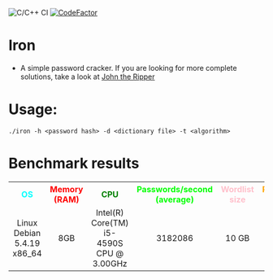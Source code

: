 ![C/C++ CI](https://github.com/lucas-engen/mdcrack/workflows/C/C++%20CI/badge.svg)
[![CodeFactor](https://www.codefactor.io/repository/github/lucasvmx/iron/badge)](https://www.codefactor.io/repository/github/vmx/iron)

# Iron
* A simple password cracker. If you are looking for more complete solutions, take a look at [John the Ripper](https://github.com/openwall/john)

# Usage:
    ./iron -h <password hash> -d <dictionary file> -t <algorithm>

# Benchmark results
<table>
    <tr>
        <th><font color="cyan">OS</font></th>
        <th><font color="red">Memory (RAM)</font></th>
        <th><font color="green">CPU</font></th>
        <th><font color="lime">Passwords/second (average)</font></th>
        <th><font color="pink">Wordlist size</font></th>
        <th><font color="orange">Password length</font></th>
    </tr>
    <tr>
        <td style="text-align:center">Linux Debian 5.4.19 x86_64</td>
        <td style="text-align:center">8GB</td>
        <td style="text-align:center">Intel(R) Core(TM) i5-4590S CPU @ 3.00GHz</td>
        <td style="text-align:center">3182086</td>
        <td style="text-align:center">10 GB</td>
        <td style="text-align:center">8-9 chars</td>
    </tr>
</table>
